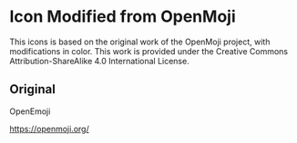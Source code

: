 # Icon Modified from OpenMoji

This icons is based on the original work of the OpenMoji project, with modifications in color. This work is provided under the Creative Commons Attribution-ShareAlike 4.0 International License.

## Original

OpenEmoji

https://openmoji.org/
